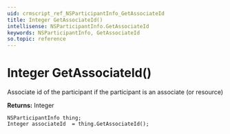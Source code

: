 ```yaml
---
uid: crmscript_ref_NSParticipantInfo_GetAssociateId
title: Integer GetAssociateId()
intellisense: NSParticipantInfo.GetAssociateId
keywords: NSParticipantInfo, GetAssociateId
so.topic: reference
---
```


# Integer GetAssociateId()

Associate id of the participant if the participant is an associate (or resource)

**Returns:** Integer

```crmscript
NSParticipantInfo thing;
Integer associateId  = thing.GetAssociateId();
```

